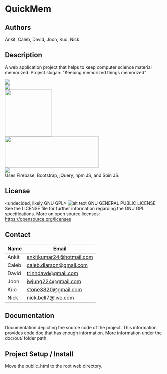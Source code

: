 # QuickMem

## Authors
Ankit, Caleb, David, Joon, Kuo, Nick

## Description
A web application project that helps to keep computer science material memorized. Project slogan: "Keeping memorized things memorized"

<img src="http://firebase.github.io/firebase-simple-login/img/firebase_os_logo.png">
<br>
<img src="http://bmdm.com/wp-content/uploads/bootstrap.png">
<br>
<img src="https://pbs.twimg.com/profile_images/59268975/jquery_avatar_400x400.png" height="150" width="150">
<br>
<img src="https://www.npmjs.com/static/images/npm-logo.svg" height="100" width="300">
<br>
<img src="http://spin.js.org/assets/preview.jpg">
<br>
Uses Firebase, Bootstrap, jQuery, npm JS, and Spin JS.

## License
<undecided, likely GNU GPL>
![alt text](http://www.gnu.org/graphics/heckert_gnu.small.png "LICENSE GNU GNPL Logo")
GNU GENERAL PUBLIC LICENSE
See the LICENSE file for further information regarding the GNU GPL specifications.
More on open source licenses: https://opensource.org/licenses

## Contact
Name | Email
--- | ---
Ankit | ankitkumar24@hotmail.com
Caleb | caleb.dlarson@gmail.com
David | trinhdavd@gmail.com
Joon | jwjung224@gmail.com
Kuo | stone3820@gmail.com
Nick | nick.bell7@live.com

## Documentation
Documentation depicting the source code of the project. This information provides code doc that has enough information. More information under the doc/out/ folder path.

## Project Setup / Install
Move the public_html to the root web directory.
